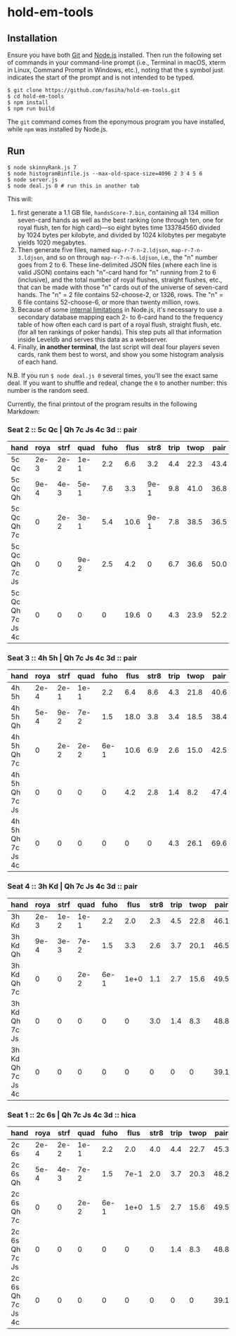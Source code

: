 # hold-em-tools

## Installation
Ensure you have both [Git](https://git-scm.com/) and [Node.js](https://nodejs.org/) installed. Then run the following set of commands in your command-line prompt  (i.e., Terminal in macOS, xterm in Linux, Command Prompt in Windows, etc.), noting that the `$` symbol just indicates the start of the prompt and is not intended to be typed.
```
$ git clone https://github.com/fasiha/hold-em-tools.git
$ cd hold-em-tools
$ npm install
$ npm run build
```
The `git` command comes from the eponymous program you have installed, while `npm` was installed by Node.js.

## Run
```
$ node skinnyRank.js 7
$ node histogramBinfile.js --max-old-space-size=4096 2 3 4 5 6
$ node server.js
$ node deal.js 0 # run this in another tab
```
This will:
1. first generate a 1.1 GB file, `handsScore-7.bin`, containing all 134 million seven-card hands as well as the best ranking (one through ten, one for royal flush, ten for high card)—so eight bytes time 133784560 divided by 1024 bytes per kilobyte, and divided by 1024 kilobytes per megabyte yields 1020 megabytes.
2. Then generate five files, named `map-r-7-n-2.ldjson`, `map-r-7-n-3.ldjson`, and so on through `map-r-7-n-6.ldjson`, i.e., the "n" number goes from 2 to 6. These line-delimited JSON files (where each line is valid JSON) contains each "n"-card hand for "n" running from 2 to 6 (inclusive), and the total number of royal flushes, straight flushes, etc., that can be made with those "n" cards out of the universe of seven-card hands. The "n" = 2 file contains 52-choose-2, or 1326, rows. The "n" = 6 file contains 52-choose-6, or more than twenty million, rows.
1. Because of some [internal limitations](https://stackoverflow.com/q/54452896/500207) in Node.js, it's necessary to use a secondary database mapping each 2- to 6-card hand to the frequency table of how often each card is part of a royal flush, straight flush, etc. (for all ten rankings of poker hands). This step puts all that information inside Leveldb and serves this data as a webserver.
1. Finally, **in another terminal**, the last script will deal four players seven cards, rank them best to worst, and show you some histogram analysis of each hand.

N.B. If you run `$ node deal.js 0` several times, you'll see the exact same deal. If you want to shuffle and redeal, change the `0` to another number: this number is the random seed.

Currently, the final printout of the program results in the following Markdown:

### Seat 2 ::  5c Qc |  Qh 7c Js 4c 3d :: pair
|               hand | roya | strf | quad | fuho | flus | str8 | trip | twop | pair | hica |
| ------------------ | ---- | ---- | ---- | --- | ---- | ---- | --- | ---- | ---- | ---- |
|              5c Qc | 2e-3 | 2e-2 | 1e-1 | 2.2 |  6.6 |  3.2 | 4.4 | 22.3 | 43.4 | 17.8 |
|           5c Qc Qh | 9e-4 | 4e-3 | 5e-1 | 7.6 |  3.3 | 9e-1 | 9.8 | 41.0 | 36.8 |    0 |
|        5c Qc Qh 7c |    0 | 2e-2 | 3e-1 | 5.4 | 10.6 | 9e-1 | 7.8 | 38.5 | 36.5 |    0 |
|     5c Qc Qh 7c Js |    0 |    0 | 9e-2 | 2.5 |  4.2 |    0 | 6.7 | 36.6 | 50.0 |    0 |
|  5c Qc Qh 7c Js 4c |    0 |    0 |    0 |   0 | 19.6 |    0 | 4.3 | 23.9 | 52.2 |    0 |

### Seat 3 ::  4h 5h |  Qh 7c Js 4c 3d :: pair
|               hand | roya | strf | quad | fuho | flus | str8 | trip | twop | pair | hica |
| ------------------ | ---- | ---- | ---- | ---- | ---- | --- | --- | ---- | ---- | ---- |
|              4h 5h | 2e-4 | 2e-1 | 1e-1 |  2.2 |  6.4 | 8.6 | 4.3 | 21.8 | 40.6 | 15.8 |
|           4h 5h Qh | 5e-4 | 9e-2 | 7e-2 |  1.5 | 18.0 | 3.8 | 3.4 | 18.5 | 38.4 | 16.2 |
|        4h 5h Qh 7c |    0 | 2e-2 | 2e-2 | 6e-1 | 10.6 | 6.9 | 2.6 | 15.0 | 42.5 | 21.9 |
|     4h 5h Qh 7c Js |    0 |    0 |    0 |    0 |  4.2 | 2.8 | 1.4 |  8.2 | 47.4 | 36.1 |
|  4h 5h Qh 7c Js 4c |    0 |    0 |    0 |    0 |    0 |   0 | 4.3 | 26.1 | 69.6 |    0 |

### Seat 4 ::  3h Kd |  Qh 7c Js 4c 3d :: pair
|               hand | roya | strf | quad | fuho | flus | str8 | trip | twop | pair | hica |
| ------------------ | ---- | ---- | ---- | ---- | ---- | --- | --- | ---- | ---- | ---- |
|              3h Kd | 2e-3 | 1e-2 | 1e-1 |  2.2 |  2.0 | 2.3 | 4.5 | 22.8 | 46.1 | 20.0 |
|           3h Kd Qh | 9e-4 | 3e-3 | 7e-2 |  1.5 |  3.3 | 2.6 | 3.7 | 20.1 | 46.5 | 22.2 |
|        3h Kd Qh 7c |    0 |    0 | 2e-2 | 6e-1 | 1e+0 | 1.1 | 2.7 | 15.6 | 49.5 | 29.5 |
|     3h Kd Qh 7c Js |    0 |    0 |    0 |    0 |    0 | 3.0 | 1.4 |  8.3 | 48.8 | 38.5 |
|  3h Kd Qh 7c Js 4c |    0 |    0 |    0 |    0 |    0 |   0 |   0 |    0 | 39.1 | 60.9 |

### Seat 1 ::  2c 6s |  Qh 7c Js 4c 3d :: hica
|               hand | roya | strf | quad | fuho | flus | str8 | trip | twop | pair | hica |
| ------------------ | ---- | ---- | ---- | ---- | ---- | --- | --- | ---- | ---- | ---- |
|              2c 6s | 2e-4 | 2e-2 | 1e-1 |  2.2 |  2.0 | 4.0 | 4.4 | 22.7 | 45.3 | 19.3 |
|           2c 6s Qh | 5e-4 | 4e-3 | 7e-2 |  1.5 | 7e-1 | 2.0 | 3.7 | 20.3 | 48.2 | 23.5 |
|        2c 6s Qh 7c |    0 |    0 | 2e-2 | 6e-1 | 1e+0 | 1.5 | 2.7 | 15.6 | 49.5 | 29.1 |
|     2c 6s Qh 7c Js |    0 |    0 |    0 |    0 |    0 |   0 | 1.4 |  8.3 | 48.8 | 41.4 |
|  2c 6s Qh 7c Js 4c |    0 |    0 |    0 |    0 |    0 |   0 |   0 |    0 | 39.1 | 60.9 |
